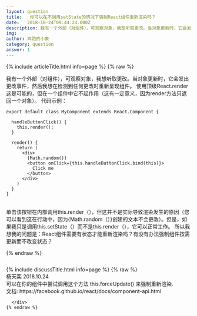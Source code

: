 ```yaml
---
layout: question
title:   你可以在不调用setState的情况下强制React组件重新渲染吗？
date:   2018-10-24T09:44:24.000Z
description: 我有一个外部（对组件），可观察对象，我想听取更改。当对象更新时，它会发出更改事件，然后我想在检测到任何更改时重新呈现组件。 使用顶级React.render这是...
img: 
author: 奔跑的小象
category: question
answer: 1
---
```

<div class="article-root">
  <div class="article">
    {% include articleTitle.html info=page %}
    {% raw %}
    <div class="article-content"><p>我有一个外部（对组件），可观察对象，我想听取更改。当对象更新时，它会发出更改事件，然后我想在检测到任何更改时重新呈现组件。 使用顶级React.render这是可能的，但在一个组件中它不起作用（这有一定意义，因为render方法只返回一个对象）。 代码示例：</p>

<pre>
<code>export default class MyComponent extends React.Component {

  handleButtonClick() {
    this.render();
  }

  render() {
    return (
      &lt;div&gt;
        {Math.random()}
        &lt;button onClick={this.handleButtonClick.bind(this)}&gt;
          Click me
        &lt;/button&gt;
      &lt;/div&gt;
    )
  }
}</code></pre>

<p><br />
单击该按钮在内部调用this.render（），但这并不是实际导致渲染发生的原因（您可以看到这在行动中，因为{Math.random（）}创建的文本不会更改）。但是，如果我只是调用this.setState（）而不是this.render（），它可以正常工作。 所以我想我的问题是：React组件需要有状态才能重新渲染吗？有没有办法强制组件按需更新而不改变状态？</p>
</div>
    {% endraw %}
  </div>
  <p style="height: 0;width:0;overflow: hidden;"> 第82篇《 你可以在不调用setState的情况下强制React组件重新渲染吗？》来自Winter(https://github.com/aiyld/aiyld.github.io)的站点</p>
  <div class="discuss-wrapper">
    {% include discussTitle.html info=page %}
    {% raw %}
    <div class="discuss-item">
        <div class="discuss-parent">
          <div class="discuss-meta">
            <span class="discuss-user">杨天栾</span>
            <span class="discuss-time">2018.10.24</span>
          </div>
          <div class="discuss-comment">可以在你的组件中尝试调用这个方法 this.forceUpdate() 来强制重新渲染.
<br>
文档: https://facebook.github.io/react/docs/component-api.html</div>
        </div>
        
      </div>
    {% endraw %}
  </div>
<div>

